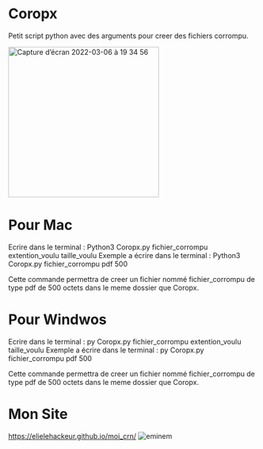 # Coropx

Petit script python avec des arguments pour creer des fichiers corrompu.

<img width="304" alt="Capture d’écran 2022-03-06 à 19 34 56" src="https://user-images.githubusercontent.com/79536652/156937156-7d0e15a2-cccb-42a2-847a-56700fdba608.png">


# Pour Mac
Ecrire dans le terminal : Python3 Coropx.py fichier_corrompu extention_voulu taille_voulu
Exemple a écrire dans le terminal : Python3 Coropx.py fichier_corrompu pdf 500

Cette commande permettra de creer un fichier nommé fichier_corrompu de type pdf de 500 octets dans le meme dossier que Coropx.

# Pour Windwos
Ecrire dans le terminal : py Coropx.py fichier_corrompu extention_voulu taille_voulu
Exemple a écrire dans le terminal : py Coropx.py fichier_corrompu pdf 500

Cette commande permettra de creer un fichier nommé fichier_corrompu de type pdf de 500 octets dans le meme dossier que Coropx.

# Mon Site

https://elielehackeur.github.io/moi_crn/
![eminem](https://user-images.githubusercontent.com/79536652/151698308-6c1f5dcb-50f9-49dd-88da-4feb9e86866b.jpeg)
